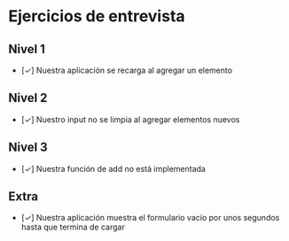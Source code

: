 # Ejercicios de entrevista

## Nivel 1
- [✓] Nuestra aplicación se recarga al agregar un elemento

## Nivel 2
- [✓] Nuestro input no se limpia al agregar elementos nuevos

## Nivel 3
- [✓] Nuestra función de add no está implementada

## Extra
- [✓] Nuestra aplicación muestra el formulario vacío por unos segundos hasta que termina de cargar
